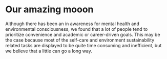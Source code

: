 # Our amazing mooon
Although there has been an in awareness for mental health and environmental consciousness, we found that a lot of people tend to prioritize convenience and academic or career-driven goals. This may be the case because most of the self-care and environment sustainability related tasks are displayed to be quite time consuming and inefficient, but we believe that a little can go a long way.

